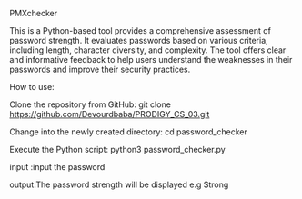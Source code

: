 PMXchecker

 This is a Python-based tool provides a comprehensive assessment of password strength. It evaluates passwords based on various criteria, including length, character diversity, and complexity. The tool offers clear and informative feedback to help users understand the weaknesses in their passwords and improve their security practices.


How to use:


Clone the repository from GitHub: git clone https://github.com/Devourdbaba/PRODIGY_CS_03.git

Change into the newly created directory: cd password_checker

Execute the Python script: python3 password_checker.py

input :input the password 

output:The password strength will be displayed e.g Strong
